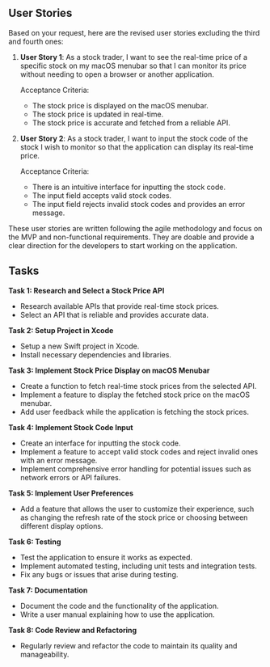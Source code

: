 ## User Stories

Based on your request, here are the revised user stories excluding the third and fourth ones:

1. **User Story 1**: As a stock trader, I want to see the real-time price of a specific stock on my macOS menubar so that I can monitor its price without needing to open a browser or another application.

   Acceptance Criteria:
   - The stock price is displayed on the macOS menubar.
   - The stock price is updated in real-time.
   - The stock price is accurate and fetched from a reliable API.

2. **User Story 2**: As a stock trader, I want to input the stock code of the stock I wish to monitor so that the application can display its real-time price.

   Acceptance Criteria:
   - There is an intuitive interface for inputting the stock code.
   - The input field accepts valid stock codes.
   - The input field rejects invalid stock codes and provides an error message.

These user stories are written following the agile methodology and focus on the MVP and non-functional requirements. They are doable and provide a clear direction for the developers to start working on the application.

## Tasks

**Task 1: Research and Select a Stock Price API**
- Research available APIs that provide real-time stock prices.
- Select an API that is reliable and provides accurate data.

**Task 2: Setup Project in Xcode**
- Setup a new Swift project in Xcode.
- Install necessary dependencies and libraries.

**Task 3: Implement Stock Price Display on macOS Menubar**
- Create a function to fetch real-time stock prices from the selected API.
- Implement a feature to display the fetched stock price on the macOS menubar.
- Add user feedback while the application is fetching the stock prices.

**Task 4: Implement Stock Code Input**
- Create an interface for inputting the stock code.
- Implement a feature to accept valid stock codes and reject invalid ones with an error message.
- Implement comprehensive error handling for potential issues such as network errors or API failures.

**Task 5: Implement User Preferences**
- Add a feature that allows the user to customize their experience, such as changing the refresh rate of the stock price or choosing between different display options.

**Task 6: Testing**
- Test the application to ensure it works as expected.
- Implement automated testing, including unit tests and integration tests.
- Fix any bugs or issues that arise during testing.

**Task 7: Documentation**
- Document the code and the functionality of the application.
- Write a user manual explaining how to use the application.

**Task 8: Code Review and Refactoring**
- Regularly review and refactor the code to maintain its quality and manageability.

